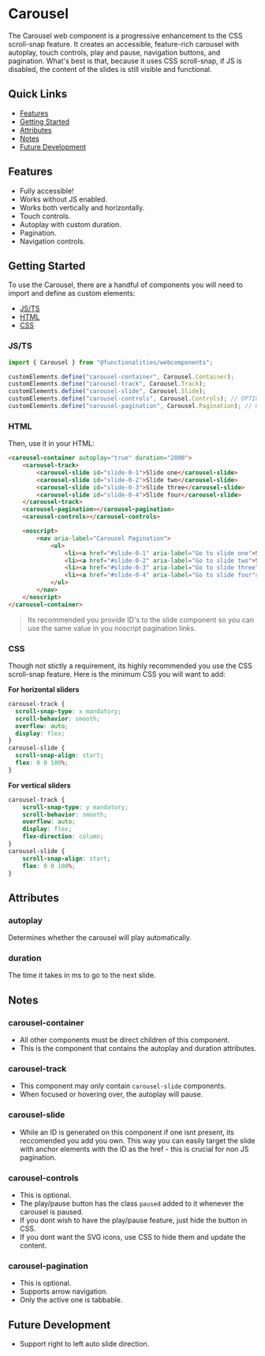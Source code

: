 # Carousel

The Carousel web component is a progressive enhancement to the CSS scroll-snap feature. It creates an accessible, feature-rich carousel with autoplay, touch controls, play and pause, navigation buttons, and pagination. What's best is that, because it uses CSS scroll-snap, if JS is disabled, the content of the slides is still visible and functional.

## Quick Links

- [Features](#features)
- [Getting Started](#getting-started)
- [Attributes](#attributes)
- [Notes](#notes)
- [Future Development](#future-development)

## Features
- Fully accessible!
- Works without JS enabled.
- Works both vertically and horizontally.
- Touch controls.
- Autoplay with custom duration.
- Pagination.
- Navigation controls.

## Getting Started

To use the Carousel, there are a handful of components you will need to import and define as custom elements:

- [JS/TS](#jsts)
- [HTML](#html)
- [CSS](#css)

### JS/TS

```typescript
import { Carousel } from "@functionalities/webcomponents";

customElements.define("carousel-container", Carousel.Container);
customElements.define("carousel-track", Carousel.Track);
customElements.define("carousel-slide", Carousel.Slide);
customElements.define("carousel-controls", Carousel.Controls); // OPTIONAL
customElements.define("carousel-pagination", Carousel.Pagination); // OPTIONAL
```
### HTML

Then, use it in your HTML:

```html
<carousel-container autoplay="true" duration="2000">
    <carousel-track>
        <carousel-slide id="slide-0-1">Slide one</carousel-slide>
        <carousel-slide id="slide-0-2">Slide two</carousel-slide>
        <carousel-slide id="slide-0-3">Slide three</carousel-slide>
        <carousel-slide id="slide-0-4">Slide four</carousel-slide>
    </carousel-track>
    <carousel-pagination></carousel-pagination>
    <carousel-controls></carousel-controls>

    <noscript>
        <nav aria-label="Carousel Pagination">
            <ul>
                <li><a href="#slide-0-1" aria-label="Go to slide one">Slide 1</a></li>
                <li><a href="#slide-0-2" aria-label="Go to slide two">Slide 2</a></li>
                <li><a href="#slide-0-3" aria-label="Go to slide three">Slide 3</a></li>
                <li><a href="#slide-0-4" aria-label="Go to slide four">Slide 4</a></li>
            </ul>
        </nav>
    </noscript>
</carousel-container>
```

> Its recommended you provide ID's to the slide component so you can use the same value in you noscript pagination links.

### CSS

Though not stictly a requirement, its highly recommended you use the CSS scroll-snap feature. Here is the minimum CSS you will want to add:

**For horizontal sliders**

```css
carousel-track {
  scroll-snap-type: x mandatory;
  scroll-behavior: smooth;
  overflow: auto;
  display: flex;
}
carousel-slide {
  scroll-snap-align: start;
  flex: 0 0 100%;
}
```

**For vertical sliders**

```css
carousel-track {
    scroll-snap-type: y mandatory;
    scroll-behavior: smooth;
    overflow: auto;
    display: flex;
    flex-direction: column;
}
carousel-slide {
    scroll-snap-align: start;
    flex: 0 0 100%;
}
```

## Attributes

### autoplay

Determines whether the carousel will play automatically.

### duration

The time it takes in ms to go to the next slide.

## Notes

### carousel-container

- All other components must be direct children of this component.
- This is the component that contains the autoplay and duration attributes.

### carousel-track

- This component may only contain ``carousel-slide`` components.
- When focused or hovering over, the autoplay will pause.

### carousel-slide

- While an ID is generated on this component if one isnt present, its reccomended you add you own. This way you can easily target the slide with anchor elements with the ID as the href - this is crucial for non JS pagination.

### carousel-controls

- This is optional.
- The play/pause button has the class ``paused`` added to it whenever the carousel is paused.
- If you dont wish to have the play/pause feature, just hide the button in CSS.
- If you dont want the SVG icons, use CSS to hide them and update the content.

### carousel-pagination

- This is optional.
- Supports arrow navigation.
- Only the active one is tabbable.

## Future Development

- Support right to left auto slide direction.
